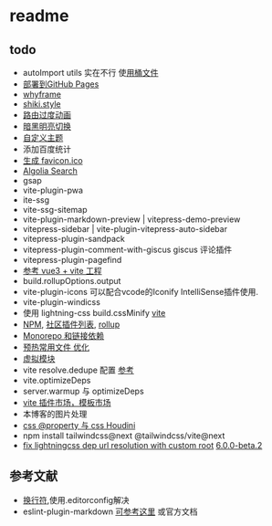 # readme

## todo

- autoImport utils 实在不行 使[用桶文件](https://cn.vitejs.dev/guide/performance.html#avoid-barrel-files)
- [部署到GitHub Pages](https://cn.vitejs.dev/guide/static-deploy.html#github-pages)
- [whyframe](https://whyframe.dev/)
- [shiki.style](https://shiki.style/)
- [路由过度动画](https://vitepress.dev/zh/guide/extending-default-theme#on-route-change)
- [暗黑明亮切换](https://vitepress.dev/zh/guide/extending-default-theme#on-appearance-toggle)
- [自定义主题](https://vitepress.dev/zh/reference/site-config#typed-theme-config)
- 添加百度统计
- [生成 favicon.ico](https://vitepress.dev/zh/reference/site-config#head)
- [Algolia Search](https://vitepress.dev/zh/reference/default-theme-search#algolia-search)
- gsap
- vite-plugin-pwa
- ite-ssg
- vite-ssg-sitemap
- vite-plugin-markdown-preview | vitepress-demo-preview
- vitepress-sidebar | vite-plugin-vitepress-auto-sidebar
- vitepress-plugin-sandpack
- vitepress-plugin-comment-with-giscus giscus 评论插件
- vitepress-plugin-pagefind
- [参考 vue3 + vite 工程](https://github.com/vitejs/awesome-vite#templates)
- build.rollupOptions.output
- vite-plugin-icons 可以配合vcode的Iconify IntelliSense插件使用.
- vite-plugin-windicss
- 使用 lightning-css build.cssMinify [vite](https://cn.vitejs.dev/guide/features.html#lightning-css)
- [NPM](https://www.npmjs.com/search?q=vite-plugin&ranking=popularity), [社区插件列表](https://github.com/vitejs/awesome-vite#plugins), [rollup](https://www.npmjs.com/search?q=rollup-plugin&ranking=popularity)
- [Monorepo 和链接依赖](https://www.npmjs.com/search?q=rollup-plugin&ranking=popularity)
- [预热常用文件 优化](https://cn.vitejs.dev/guide/performance#warm-up-frequently-used-files)
- [虚拟模块](https://cn.vitejs.dev/guide/api-plugin.html#virtual-modules-convention)
- vite resolve.dedupe 配置 [参考](https://juejin.cn/post/7239996748318408759#heading-9)
- vite.optimizeDeps
- server.warmup 与 optimizeDeps
- [vite 插件市场，模板市场](https://github.com/vitejs/awesome-vite)
- 本博客的图片处理
- [css @property 与 css Houdini](https://www.cnblogs.com/coco1s/p/14661268.html)
- npm install tailwindcss@next @tailwindcss/vite@next
- [fix lightningcss dep url resolution with custom root](https://github.com/vitejs/vite/pull/18125/files) [6.0.0-beta.2](https://github.com/vitejs/vite/blob/main/packages/vite/CHANGELOG.md)

## 参考文献

- [换行符](https://shuliqi.github.io/2020/06/06/%E5%85%B3%E4%BA%8EDelete%60CR%60eslint-prettier-prettier-%E6%8A%A5%E9%94%99%E7%9A%84%E8%A7%A3%E5%86%B3%E6%96%B9%E6%A1%88/#%E9%97%AE%E9%A2%98%E7%9A%84%E6%8F%90%E5%87%BA),使用.editorconfig解决
- eslint-plugin-markdown [可参考这里](https://eslint.org/docs/latest/use/configure/plugins) 或官方文档
